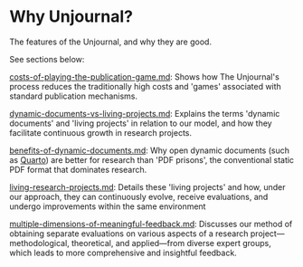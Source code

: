# Why Unjournal?

The features of the Unjournal, and why they are good.&#x20;

See sections below:

[costs-of-playing-the-publication-game.md](costs-of-playing-the-publication-game.md "mention"): Shows how The Unjournal's process reduces the traditionally high costs and 'games' associated with standard publication mechanisms.

[dynamic-documents-vs-living-projects.md](dynamic-documents-vs-living-projects.md "mention"): Explains the terms 'dynamic documents' and 'living projects' in relation to our model, and how they facilitate continuous growth in research projects.

[benefits-of-dynamic-documents.md](benefits-of-dynamic-documents.md "mention"): Why open dynamic documents (such as [Quarto](https://www.quarto.org)) are better for research than 'PDF prisons', the conventional static PDF format that dominates research.

[living-research-projects.md](living-research-projects.md "mention"): Details these 'living projects' and how, under our approach, they can continuously evolve, receive evaluations, and undergo improvements within the same environment

[multiple-dimensions-of-meaningful-feedback.md](multiple-dimensions-of-meaningful-feedback.md "mention"): Discusses our method of obtaining separate evaluations on various aspects of a research project—methodological, theoretical, and applied—from diverse expert groups, which leads to more comprehensive and insightful feedback.
